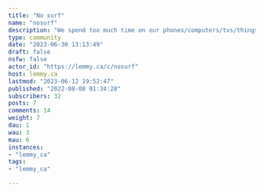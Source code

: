 ```yaml
---
title: "No surf" 
name: "nosurf"
description: "We spend too much time on our phones/computers/tvs/things with CPUs and want to change thathttps://nosurf.net/activity-list/"
type: community
date: "2023-06-30 13:13:49"
draft: false
nsfw: false
actor_id: "https://lemmy.ca/c/nosurf"
host: lemmy.ca
lastmod: "2023-06-12 19:52:47"
published: "2022-08-08 01:34:28"
subscribers: 32
posts: 7
comments: 14
weight: 7
dau: 1
wau: 3
mau: 6
instances:
- "lemmy_ca"
tags: 
- "lemmy_ca"

---
```


